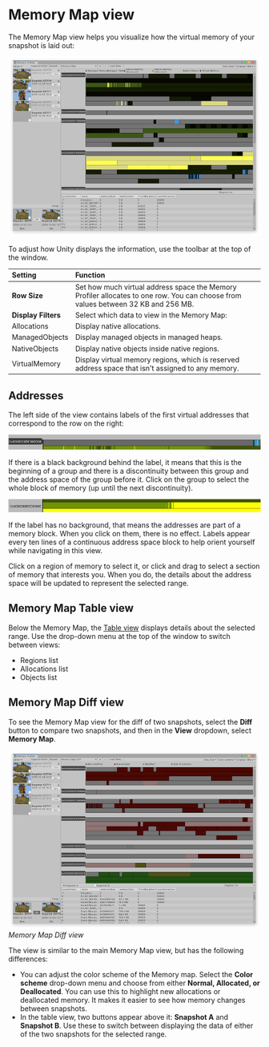 # Memory Map view

The Memory Map view helps you visualize how the virtual memory of your snapshot is laid out:

![Memory Map view of the Memory Profiler window](images/memory-map-memory-profiler.png)

To adjust how Unity displays the information, use the toolbar at the top of the window.

|**Setting**|**Function**|
|:---|:---|
|__Row Size__| Set how much virtual address space the Memory Profiler allocates to one row. You can choose from values between 32 KB and 256 MB.|
|__Display Filters__| Select which data to view in the Memory Map:|
|Allocations| Display native allocations.|
|ManagedObjects| Display managed objects in managed heaps.|
|NativeObjects| Display native objects inside native regions.|
|VirtualMemory| Display virtual memory regions, which is reserved address space that isn't assigned to any memory.|

## Addresses

The left side of the view contains labels of the first virtual addresses that correspond to the row on the right:

![Virtual Address Labels in the Memory Map view in the Memory Profiler window](images/VirtualAddressLabel.png)

If there is a black background behind the label, it means that this is the beginning of a group and there is a discontinuity between this group and the address space of the group before it. Click on the group to select the whole block of memory (up until the next discontinuity).

![Memory block in Memory Map view of the Memory Profiler window](images/MemoryBlock.png)

If the label has no background, that means the addresses are part of a memory block. When you click on them, there is no effect. Labels appear every ten lines of a continuous address space block to help orient yourself while navigating in this view.

Click on a region of memory to select it, or click and drag to select a section of memory that interests you. When you do, the details about the address space will be updated to represent the selected range.

## Memory Map Table view

Below the Memory Map, the [Table view](table-view.md) displays details about the selected range. Use the drop-down menu at the top of the window to switch between views:

* Regions list
* Allocations list
* Objects list

## Memory Map Diff view

To see the Memory Map view for the diff of two snapshots, select the __Diff__ button to compare two snapshots, and then in the __View__ dropdown, select __Memory Map__.

![Memory Map Diff view of Memory Profiler](images/memory-map-diff-memory-profiler.png)<br/>*Memory Map Diff view*

The view is similar to the main Memory Map view, but has the following differences:

* You can adjust the color scheme of the Memory map. Select the __Color scheme__ drop-down menu and choose from either __Normal, Allocated, or Deallocated__. You can use this to highlight new allocations or deallocated memory. It makes it easier to see how memory changes between snapshots.
* In the table view, two buttons appear above it: __Snapshot A__ and __Snapshot B__. Use these to switch between displaying the data of either of the two snapshots for the selected range.
